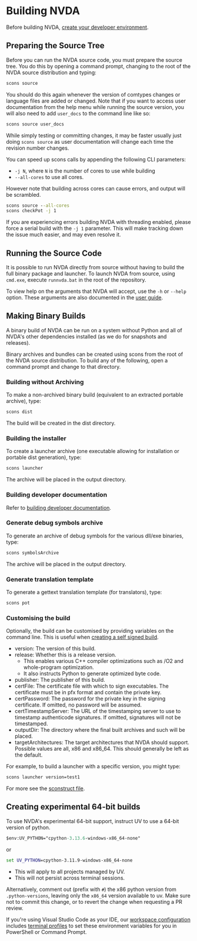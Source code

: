 # Building NVDA

Before building NVDA, [create your developer environment](./createDevEnvironment.md).

## Preparing the Source Tree

Before you can run the NVDA source code, you must prepare the source tree.
You do this by opening a command prompt, changing to the root of the NVDA source distribution and typing:

```cmd
scons source
```

You should do this again whenever the version of comtypes changes or language files are added or changed.
Note that if you want to access user documentation from the help menu while running the source version, you will also need to add `user_docs` to the command line like so:

```cmd
scons source user_docs
```

While simply testing or committing changes, it may be faster usually just doing `scons source` as user documentation will change each time the revision number changes.

You can speed up scons calls by appending the following CLI parameters:

* `-j N`, where `N` is the number of cores to use while building
* `--all-cores` to use all cores.

However note that building across cores can cause errors, and output will be scrambled.

```cmd
scons source --all-cores
scons checkPot -j 1
```

If you are experiencing errors building NVDA with threading enabled, please force a serial build with the `-j 1` parameter.
This will make tracking down the issue much easier, and may even resolve it.

## Running the Source Code

It is possible to run NVDA directly from source without having to build the full binary package and launcher.
To launch NVDA from source, using `cmd.exe`, execute `runnvda.bat` in the root of the repository.

To view help on the arguments that NVDA will accept, use the `-h` or `--help` option.
These arguments are also documented in the [user guide](https://download.nvaccess.org/documentation/userGuide.html#CommandLineOptions).

## Making Binary Builds

A binary build of NVDA can be run on a system without Python and all of NVDA's other dependencies installed (as we do for snapshots and releases).

Binary archives and bundles can be created using scons from the root of the NVDA source distribution. To build any of the following, open a command prompt and change to that directory.

### Building without Archiving

To make a non-archived binary build (equivalent to an extracted portable archive), type:

```cmd
scons dist
```

The build will be created in the dist directory.

### Building the installer

To create a launcher archive (one executable allowing for installation or portable dist generation), type:

```cmd
scons launcher
```

The archive will be placed in the output directory.

### Building developer documentation

Refer to [building developer documentation](./buildingDevDocumentation.md).

### Generate debug symbols archive

To generate an archive of debug symbols for the various dll/exe binaries, type:

```cmd
scons symbolsArchive
```

The archive will be placed in the output directory.

### Generate translation template

To generate a gettext translation template (for translators), type:

```cmd
scons pot
```

### Customising the build

Optionally, the build can be customised by providing variables on the command line.
This is useful when [creating a self signed build](./selfSignedBuild.md).

* version: The version of this build.
* release: Whether this is a release version.
  * This enables various C++ compiler optimizations such as /O2 and whole-program optimization.
  * It also instructs Python to generate optimized byte code.
* publisher: The publisher of this build.
* certFile: The certificate file with which to sign executables. The certificate must be in pfx format and contain the private key.
* certPassword: The password for the private key in the signing certificate. If omitted, no password will be assumed.
* certTimestampServer: The URL of the timestamping server to use to timestamp authenticode signatures. If omitted, signatures will not be timestamped.
* outputDir: The directory where the final built archives and such will be placed.
* targetArchitectures: The target architectures that NVDA should support. Possible values are all, x86 and x86_64. This should generally be left as the default.

For example, to build a launcher with a specific version, you might type:

```cmd
scons launcher version=test1
```

For more see the [sconstruct file](../../sconstruct).

## Creating experimental 64-bit builds

To use NVDA's experimental 64-bit support, instruct UV to use a 64-bit version of python.

```ps
$env:UV_PYTHON="cpython-3.13.6-windows-x86_64-none"
```

or

```cmd
set UV_PYTHON=cpython-3.11.9-windows-x86_64-none
```

* This will apply to all projects managed by UV.
* This will not persist across terminal sessions.

Alternatively, comment out (prefix with `#`) the x86 python version from `.python-versions`, leaving only the `x86_64` version available to uv.
Make sure not to commit this change, or to revert the change when requesting a PR review.

If you're using Visual Studio Code as your IDE, our [workspace configuration](https://github.com/nvaccess/vscode-nvda/) includes [terminal profiles](https://code.visualstudio.com/docs/terminal/profiles) to set these environment variables for you in PowerShell or Command Prompt.
